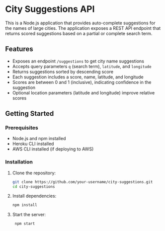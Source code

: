 # City Suggestions API

This is a Node.js application that provides auto-complete suggestions for the names of large cities. The application exposes a REST API endpoint that returns scored suggestions based on a partial or complete search term.

## Features

- Exposes an endpoint `/suggestions` to get city name suggestions
- Accepts query parameters `q` (search term), `latitude`, and `longitude`
- Returns suggestions sorted by descending score
- Each suggestion includes a score, name, latitude, and longitude
- Scores are between 0 and 1 (inclusive), indicating confidence in the suggestion
- Optional location parameters (latitude and longitude) improve relative scores

## Getting Started

### Prerequisites

- Node.js and npm installed
- Heroku CLI installed
- AWS CLI installed (if deploying to AWS)

### Installation

1. Clone the repository:
   ```sh
   git clone https://github.com/your-username/city-suggestions.git
   cd city-suggestions
2. Install dependencies:
   ```sh
   npm install
3. Start the server:
   ```sh
    npm start